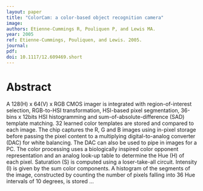 ```yaml
---
layout: paper
title: "ColorCam: a color-based object recognition camera"
image:
authors: Etienne-Cummings R, Pouliquen P, and Lewis MA.
year: 2005
ref: Etienne-Cummings, Pouliquen, and Lewis. 2005.
journal:
pdf:
doi: 10.1117/12.609469.short
---
```


# Abstract
A 128(H) x 64(V) x RGB CMOS imager is integrated with region-of-interest selection, RGB-to-HSI transformation, HSI-based pixel segmentation, 36-bins x 12bits HSI histogramming and sum-of-absolute-difference (SAD) template matching. 32 learned color templates are stored and compared to each image. The chip captures the R, G and B images using in-pixel storage before passing the pixel content to a multiplying digital-to-analog converter (DAC) for white balancing. The DAC can also be used to pipe in images for a PC. The color processing uses a biologically inspired color opponent representation and an analog look-up table to determine the Hue (H) of each pixel. Saturation (S) is computed using a loser-take-all circuit. Intensity (I) is given by the sum color components. A histogram of the segments of the image, constructed by counting the number of pixels falling into 36 Hue intervals of 10 degrees, is stored …

